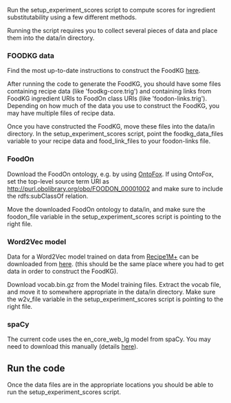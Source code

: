 Run the setup_experiment_scores script to compute scores for ingredient substitutability using a few different methods.

Running the script requires you to collect several pieces of data and place them into the data/in directory.

### FOODKG data

Find the most up-to-date instructions to construct the FoodKG [here](https://foodkg.github.io/foodkg.html).

After running the code to generate the FoodKG, you should have some files containing recipe data (like 'foodkg-core.trig') 
and containing links from FoodKG ingredient URIs to FoodOn class URIs (like 'foodon-links.trig'). Depending on how much
of the data you use to construct the FoodKG, you may have multiple files of recipe data.

Once you have constructed the FoodKG, move these files into the data/in directory. In the setup_experiment_scores script,
point the foodkg_data_files variable to your recipe data and food_link_files to your foodon-links file.

### FoodOn

Download the FoodOn ontology, e.g. by using [OntoFox](http://ontofox.hegroup.org/). If using OntoFox, set the top-level 
source term URI as http://purl.obolibrary.org/obo/FOODON_00001002 and make sure to include the 
rdfs:subClassOf relation.

Move the downloaded FoodOn ontology to data/in, and make sure the foodon_file variable in the setup_experiment_scores
script is pointing to the right file.

### Word2Vec model

Data for a Word2Vec model trained on data from [Recipe1M+](http://pic2recipe.csail.mit.edu/) can be downloaded from
[here](http://im2recipe.csail.mit.edu/dataset/login/). (this should be the same place where you had to get data in 
order to construct the FoodKG). 

Download vocab.bin.gz from the Model training files. Extract the vocab file, and move it
to somewhere appropriate in the data/in directory. Make sure the w2v_file variable in the setup_experiment_scores
script is pointing to the right file.

### spaCy

The current code uses the en_core_web_lg model from spaCy. You may need to download this manually 
(details [here](https://spacy.io/models/en)). 

## Run the code

Once the data files are in the appropriate locations you should be able to run the setup_experiment_scores script.